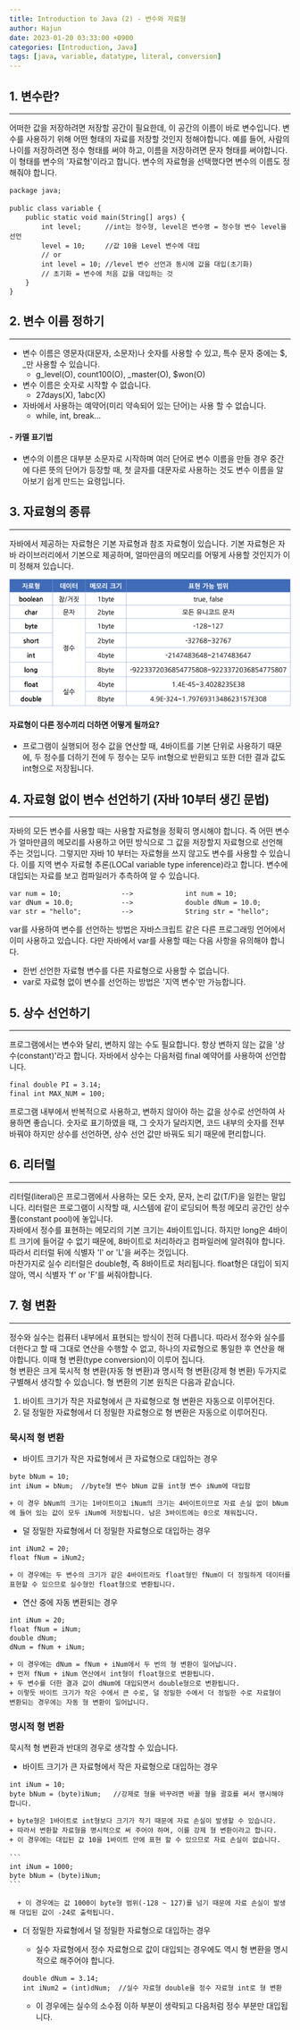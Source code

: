 ```yaml
---
title: Introduction to Java (2) - 변수와 자료형
author: Hajun
date: 2023-01-20 03:33:00 +0900
categories: [Introduction, Java]
tags: [java, variable, datatype, literal, conversion]
---
```


## 1. 변수란?
- - - 
어떠한 값을 저장하려면 저장할 공간이 필요한데, 이 공간의 이름이 바로 변수입니다.
변수를 사용하기 위해 어떤 형태의 자료를 저장할 것인지 정해야합니다. 예를 들어, 사람의 나이를 저장하려면 정수 형태를 써야 하고, 이름을 저장하려면 문자 형태를 써야합니다. 이 형태를 변수의 '자료형'이라고 합니다. 변수의 자료형을 선택했다면 변수의 이름도 정해줘야 합니다.


```
package java;

public class variable {
    public static void main(String[] args) {
        int level;      //int는 정수형, level은 변수명 = 정수형 변수 level을 선언
        level = 10;     //값 10을 Level 변수에 대입
        // or
        int level = 10; //level 변수 선언과 동시에 값을 대입(초기화)
        // 초기화 = 변수에 처음 값을 대입하는 것
    }
}
```

## 2. 변수 이름 정하기
- - - 
  * 변수 이름은 영문자(대문자, 소문자)나 숫자를 사용할 수 있고, 특수 문자 중에는 $, _만 사용할 수 있습니다.
    * g_level(O), count100(O), _master(O), $won(O)
  * 변수 이름은 숫자로 시작할 수 없습니다. 
    * 27days(X), 1abc(X)
  * 자바에서 사용하는 예약어(미리 약속되어 있는 단어)는 사용 할 수 없습니다.
    * while, int, break...

#### - 카멜 표기법
  * 변수의 이름은 대부분 소문자로 시작하며 여러 단어로 변수 이름을 만들 경우 중간에 다른 뜻의 단어가 등장할 때, 첫 글자를 대문자로 사용하는 것도 변수 이름을 알아보기 쉽게 만드는 요령입니다.



## 3. 자료형의 종류
- - - 
자바에서 제공하는 자료형은 기본 자료형과 참조 자료형이 있습니다. 기본 자료형은 자바 라이브러리에서 기본으로 제공하며, 얼마만큼의 메모리를 어떻게 사용할 것인지가 이미 정해져 있습니다.

![datatype](../../../image/datatype.png)

#### 자료형이 다른 정수끼리 더하면 어떻게 될까요?
  * 프로그램이 실행되어 정수 값을 연산할 때, 4바이트를 기본 단위로 사용하기 때문에, 두 정수를 더하기 전에 두 정수는 모두 int형으로 반환되고 또한 더한 결과 값도 int형으로 저장됩니다.


## 4. 자료형 없이 변수 선언하기 (자바 10부터 생긴 문법)
- - - 
자바의 모든 변수를 사용할 때는 사용할 자료형을 정확히 명시해야 합니다. 즉 어떤 변수가 얼마만큼의 메모리를 사용하고 어떤 방식으로 그 값을 저장할지 자료형으로 선언해 주는 것입니다. 그렇지만 자바 10 부터는 자료형을 쓰지 않고도 변수를 사용할 수 있습니다. 이를 지역 변수 자료형 추론(LOCal variable type inference)라고 합니다. 변수에 대입되는 자료를 보고 컴파일러가 추측하여 알 수 있습니다.

```
var num = 10;               -->             int num = 10;                 
var dNum = 10.0;            -->             double dNum = 10.0;
var str = "hello";          -->             String str = "hello";
```

var를 사용하여 변수를 선언하는 방법은 자바스크립트 같은 다른 프로그래밍 언어에서 이미 사용하고 있습니다.
다만 자바에서 var를 사용할 때는 다음 사항을 유의해야 합니다.
  * 한번 선언한 자료형 변수를 다른 자료형으로 사용할 수 없습니다.
  * var로 자료형 없이 변수를 선언하는 방법은 '지역 변수'만 가능합니다. 


## 5. 상수 선언하기
- - - 
프로그램에서는 변수와 달리, 변하지 않는 수도 필요합니다. 항상 변하지 않는 값을 '상수(constant)'라고 합니다. 자바에서 상수는 다음처럼 final 예약어를 사용하여 선언합니다.

```
final double PI = 3.14;
final int MAX_NUM = 100;
```

프로그램 내부에서 반복적으로 사용하고, 변하지 않아야 하는 값을 상수로 선언하여 사용하면 좋습니다. 숫자로 표기하였을 때, 그 숫자가 달라지면, 코드 내부의 숫자를 전부 바꿔야 하지만 상수를 선언하면, 상수 선언 값만 바꿔도 되기 때문에 편리합니다.

## 6. 리터럴
- - -
리터럴(literal)은 프로그램에서 사용하는 모든 숫자, 문자, 논리 값(T/F)을 일컫는 말입니다. 리터럴은 프로그램이 시작할 때, 시스템에 같이 로딩되어 특정 메모리 공간인 상수 풀(constant pool)에 놓입니다.  
자바에서 정수를 표현하는 메모리의 기본 크기는 4바이트입니다. 하지만 long은 4바이트 크기에 들어갈 수 없기 때문에, 8바이트로 처리하라고 컴파일러에 알려줘야 합니다. 따라서 리터럴 뒤에 식별자 'l' or 'L'을 써주는 것입니다.  
마찬가지로 실수 리터럴은 double형, 즉 8바이트로 처리됩니다. float형은 대입이 되지 않아, 역시 식별자 'f' or 'F'를 써줘야합니다.

## 7. 형 변환
- - - 
정수와 실수는 컴퓨터 내부에서 표현되는 방식이 전혀 다릅니다. 따라서 정수와 실수를 더한다고 할 때 그대로 연산을 수행할 수 없고, 하나의 자료형으로 통일한 후 연산을 해야합니다. 이때 형 변환(type conversion)이 이루어 집니다.  
형 변환은 크게 묵시적 형 변환(자동 형 변환)과 명시적 형 변환(강제 형 변환) 두가지로 구별해서 생각할 수 있습니다. 형 변환의 기본 원칙은 다음과 같습니다.  
  1. 바이트 크기가 작은 자료형에서 큰 자료형으로 형 변환은 자동으로 이루어진다.
  2. 덜 정밀한 자료형에서 더 정밀한 자료형으로 형 변환은 자동으로 이루어진다.

### 묵시적 형 변환
  * 바이트 크기가 작은 자료형에서 큰 자료형으로 대입하는 경우
  ```
  byte bNum = 10;
  int iNum = bNum;  //byte형 변수 bNum 값을 int형 변수 iNum에 대입함
  ```
    + 이 경우 bNum의 크기는 1바이트이고 iNum의 크기는 4바이트이므로 자료 손실 없이 bNum에 들어 있는 값이 모두 iNum에 저장됩니다. 남은 3바이트에는 0으로 채워집니다.  

  * 덜 정밀한 자료형에서 더 정밀한 자료형으로 대입하는 경우
  ```
  int iNum2 = 20;
  float fNum = iNum2;
  ```
    + 이 경우에는 두 변수의 크기가 같은 4바이트라도 float형인 fNum이 더 정밀하게 데이터를 표현할 수 있으므로 실수형인 float형으로 변환됩니다.

  * 연산 중에 자동 변환되는 경우
  ```
  int iNum = 20;
  float fNum = iNum;
  double dNum;
  dNum = fNum + iNum;
  ```
    + 이 경우에는 dNum = fNum + iNum에서 두 번의 형 변환이 일어납니다.
    + 먼저 fNum + iNum 연산에서 int형이 float형으로 변환됩니다.
    + 두 변수를 더한 결과 값이 dNum에 대입되면서 double형으로 변환됩니다.
    + 이렇듯 바이트 크기가 작은 수에서 큰 수로, 덜 정밀한 수에서 더 정밀한 수로 자료형이 변환되는 경우에는 자동 형 변환이 일어납니다.


### 명시적 형 변환
묵시적 형 변환과 반대의 경우로 생각할 수 있습니다.
  * 바이트 크기가 큰 자료형에서 작은 자료형으로 대입하는 경우
  ```
  int iNum = 10;
  byte bNum = (byte)iNum;   //강제로 형을 바꾸려면 바꿀 형을 괄호를 써서 명시해야 합니다.
  ```
    + byte형은 1바이트로 int형보다 크기가 작기 때문에 자료 손실이 발생할 수 있습니다.
    + 따라서 변환할 자료형을 명시적으로 써 주어야 하며, 이를 강제 형 변환이라고 합니다.
    + 이 경우에는 대입된 값 10을 1바이트 안에 표현 할 수 있으므로 자료 손실이 없습니다.  

    ```
    int iNum = 1000;
    byte bNum = (byte)iNum;
    ```

      + 이 경우에는 값 1000이 byte형 범위(-128 ~ 127)를 넘기 때문에 자료 손실이 발생해 대입된 값이 -24로 출력됩니다.

  * 더 정밀한 자료형에서 덜 정밀한 자료형으로 대입하는 경우
    + 실수 자료형에서 정수 자료형으로 값이 대입되는 경우에도 역시 형 변환을 명시적으로 해주어야 합니다.

    ```
    double dNum = 3.14;
    int iNum2 = (int)dNum;  //실수 자료형 double을 정수 자료형 int로 형 변환
    ```

     + 이 경우에는 실수의 소수점 이하 부분이 생략되고 다음처럼 정수 부분만 대입됩니다.
